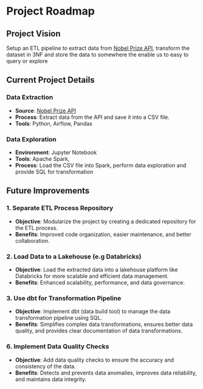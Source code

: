 # Project Roadmap

## Project Vision
Setup an ETL pipeline to extract data from [Nobel Prize API](https://app.swaggerhub.com/apis/NobelMedia/NobelMasterData/2.1#/default/get_nobelPrizes), transform the dataset in 3NF and store the data to somewhere the enable us to easy to query or explore

## Current Project Details
### Data Extraction
- **Source**: [Nobel Prize API](https://app.swaggerhub.com/apis/NobelMedia/NobelMasterData/2.1#/default/get_nobelPrizes)
- **Process**: Extract data from the API and save it into a CSV file.
- **Tools**: Python, Airflow, Pandas

### Data Exploration
- **Environment**: Jupyter Notebook
- **Tools**: Apache Spark, 
- **Process**: Load the CSV file into Spark, perform data exploration and provide SQL for transformation

## Future Improvements
### 1. Separate ETL Process Repository
- **Objective**: Modularize the project by creating a dedicated repository for the ETL process.
- **Benefits**: Improved code organization, easier maintenance, and better collaboration.

### 2. Load Data to a Lakehouse (e.g Databricks)
- **Objective**: Load the extracted data into a lakehouse platform like Databricks for more scalable and efficient data management.
- **Benefits**: Enhanced scalability, performance, and data governance.

### 3. Use dbt for Transformation Pipeline
- **Objective**: Implement dbt (data build tool) to manage the data transformation pipeline using SQL.
- **Benefits**: Simplifies complex data transformations, ensures better data quality, and provides clear documentation of data transformations.

### 6. Implement Data Quality Checks
- **Objective**: Add data quality checks to ensure the accuracy and consistency of the data.
- **Benefits**: Detects and prevents data anomalies, improves data reliability, and maintains data integrity.
